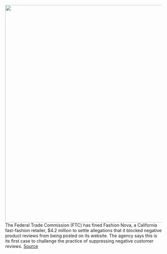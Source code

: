 <img src='https://cdn.vox-cdn.com/thumbor/xN-76Gl9cCDkOG7AMBhEujmLGdQ=/0x0:2040x1360/1200x800/filters:focal(857x517:1183x843)/cdn.vox-cdn.com/uploads/chorus_image/image/70432061/acastro_200302_3922_SuperTuesday_gavel.0.0.jpg' width='700px' /><br/>
The Federal Trade Commission (FTC) has fined Fashion Nova, a California fast-fashion retailer, $4.2 million to settle allegations that it blocked negative product reviews from being posted on its website. The agency says this is its first case to challenge the practice of suppressing negative customer reviews.
<a href='https://www.theverge.com/2022/1/25/22901435/ftc-fines-fashion-nova-allegedly-blocking-negative-customer-reviews'> Source <a/>